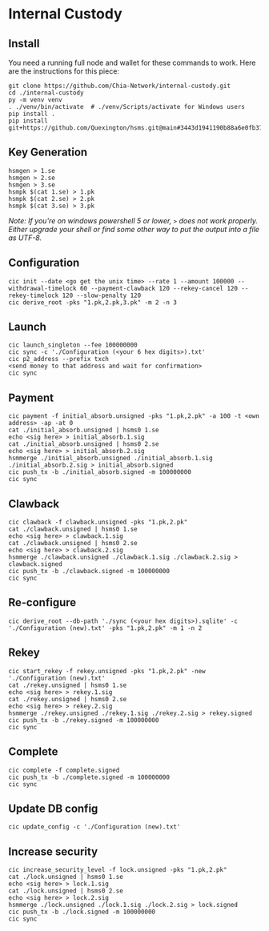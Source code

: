 Internal Custody
=======

## Install
You need a running full node and wallet for these commands to work.  Here are the instructions for this piece:
```
git clone https://github.com/Chia-Network/internal-custody.git
cd ./internal-custody
py -m venv venv
. ./venv/bin/activate  # ./venv/Scripts/activate for Windows users
pip install .
pip install git+https://github.com/Quexington/hsms.git@main#3443d1941190b88a6e0fb37b8c32ab1b83f96c22
```

## Key Generation
```
hsmgen > 1.se
hsmgen > 2.se
hsmgen > 3.se
hsmpk $(cat 1.se) > 1.pk
hsmpk $(cat 2.se) > 2.pk
hsmpk $(cat 3.se) > 3.pk
```
_Note: If you're on windows powershell 5 or lower, `>` does not work properly._
_Either upgrade your shell or find some other way to put the output into a file as UTF-8._

## Configuration
```
cic init --date <go get the unix time> --rate 1 --amount 100000 --withdrawal-timelock 60 --payment-clawback 120 --rekey-cancel 120 --rekey-timelock 120 --slow-penalty 120
cic derive_root -pks "1.pk,2.pk,3.pk" -m 2 -n 3
```

## Launch
```
cic launch_singleton --fee 100000000
cic sync -c './Configuration (<your 6 hex digits>).txt'
cic p2_address --prefix txch
<send money to that address and wait for confirmation>
cic sync
```


## Payment
```
cic payment -f initial_absorb.unsigned -pks "1.pk,2.pk" -a 100 -t <own address> -ap -at 0
cat ./initial_absorb.unsigned | hsms0 1.se
echo <sig here> > initial_absorb.1.sig
cat ./initial_absorb.unsigned | hsms0 2.se
echo <sig here> > initial_absorb.2.sig
hsmmerge ./initial_absorb.unsigned ./initial_absorb.1.sig ./initial_absorb.2.sig > initial_absorb.signed
cic push_tx -b ./initial_absorb.signed -m 100000000
cic sync
```

## Clawback
````
cic clawback -f clawback.unsigned -pks "1.pk,2.pk"
cat ./clawback.unsigned | hsms0 1.se
echo <sig here> > clawback.1.sig
cat ./clawback.unsigned | hsms0 2.se
echo <sig here> > clawback.2.sig
hsmmerge ./clawback.unsigned ./clawback.1.sig ./clawback.2.sig > clawback.signed
cic push_tx -b ./clawback.signed -m 100000000
cic sync
````

## Re-configure
```
cic derive_root --db-path './sync (<your hex digits>).sqlite' -c './Configuration (new).txt' -pks "1.pk,2.pk" -m 1 -n 2
```

## Rekey
```
cic start_rekey -f rekey.unsigned -pks "1.pk,2.pk" -new './Configuration (new).txt'
cat ./rekey.unsigned | hsms0 1.se
echo <sig here> > rekey.1.sig
cat ./rekey.unsigned | hsms0 2.se
echo <sig here> > rekey.2.sig
hsmmerge ./rekey.unsigned ./rekey.1.sig ./rekey.2.sig > rekey.signed
cic push_tx -b ./rekey.signed -m 100000000
cic sync
```

## Complete
```
cic complete -f complete.signed
cic push_tx -b ./complete.signed -m 100000000
cic sync
```

## Update DB config
```
cic update_config -c './Configuration (new).txt'
```

## Increase security
```
cic increase_security_level -f lock.unsigned -pks "1.pk,2.pk"
cat ./lock.unsigned | hsms0 1.se
echo <sig here> > lock.1.sig
cat ./lock.unsigned | hsms0 2.se
echo <sig here> > lock.2.sig
hsmmerge ./lock.unsigned ./lock.1.sig ./lock.2.sig > lock.signed
cic push_tx -b ./lock.signed -m 100000000
cic sync
```